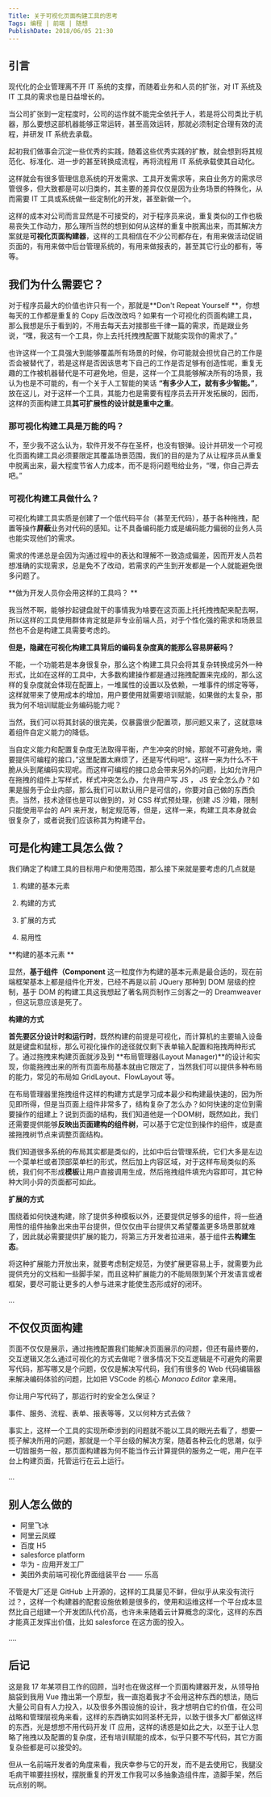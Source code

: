```yaml
---
Title: 关于可视化页面构建工具的思考
Tags: 编程 | 前端 | 随想
PublishDate: 2018/06/05 21:30
---
```




## 引言

现代化的企业管理离不开 IT 系统的支撑，而随着业务和人员的扩张，对 IT 系统及 IT 工具的需求也是日益增长的。

当公司扩张到一定程度时，公司的运作就不能完全依托于人，若是将公司类比于机器，那么要想这部机器能够正常运转，甚至高效运转，那就必须制定合理有效的流程，并研发 IT 系统去承载。

起初我们做事会沉淀一些优秀的实践，随着这些优秀实践的扩散，就会想到将其规范化、标准化、进一步的甚至转换成流程，再将流程用 IT 系统承载使其自动化。

这样就会有很多管理信息系统的开发需求、工具开发需求等，来自业务方的需求尽管很多，但大致都是可以归类的，其主要的差异仅仅是因为业务场景的特殊化，从而需要 IT 工具或系统做一些定制化的开发，甚至新做一个。

这样的成本对公司而言显然是不可接受的，对于程序员来说，重复类似的工作也极易丧失工作动力，那么理所当然的想到如何从这样的重复中脱离出来，而其解决方案就是**可视化页面构建器**，这样的工具相信在不少公司都存在，有用来做活动促销页面的，有用来做中后台管理系统的，有用来做报表的，甚至其它行业的都有，等等。



## 我们为什么需要它？

 对于程序员最大的价值也许只有一个，那就是**Don't Repeat Yourself **，你想每天的工作都是重复的 Copy 后改改改吗？如果有一个可视化的页面构建工具，那么我想是乐于看到的，不用去每天去对接那些千律一篇的需求，而是跟业务说，“嘿，我这有一个工具，你上去托托拽拽配置下就能实现你的需求了。”

也许这样一个工具强大到能够覆盖所有场景的时候，你可能就会担忧自己的工作是否会被替代了，若是这样是否因该思考下自己的工作是否足够有创造性呢，重复无趣的工作被机器替代是不可避免地，但是，这样一个工具能够解决所有的场景，我认为也是不可能的，有一个关于人工智能的笑话 **“有多少人工，就有多少智能。”**，放在这儿，对于这样一个工具，其能力也是需要有程序员去开开发拓展的，因而，这样的页面构建工具**其可扩展性的设计就是重中之重**。

### 那可视化构建工具是万能的吗？

不，至少我不这么认为，软件开发不存在圣杯，也没有银弹。设计并研发一个可视化页面构建工具必须要限定其覆盖场景范围，我们的目的是为了从让程序员从重复中脱离出来，最大程度节省人力成本，而不是将问题甩给业务，“嘿，你自己弄去吧。”

### 可视化构建工具做什么？

可视化构建工具实质是创建了一个低代码平台（甚至无代码），基于各种拖拽，配置等操作**屏蔽**业务对代码的感知。让不具备编码能力或是编码能力偏弱的业务人员也能实现他们的需求。

需求的传递总是会因为沟通过程中的表达和理解不一致造成偏差，因而开发人员若想准确的实现需求，总是免不了改动，若需求的产生到开发都是一个人就能避免很多问题了。

**做为开发人员你会用这样的工具吗？ **

我当然不啊，能够抄起键盘就干的事情我为啥要在这页面上托托拽拽配来配去啊，所以这样的工具使用群体肯定就是非专业前端人员，对于个性化强的需求和场景显然也不会是构建工具需要考虑的。

**但是，隐藏在可视化构建工具背后的编码复杂度真的能那么容易屏蔽吗？**

不能，一个功能若是本身很复杂，那么这个构建工具只会将其复杂转换成另外一种形式，比如在这样的工具中，大多数构建操作都是通过拖拽配置来完成的，那么这样的复杂度就会体现在配置上，一堆属性的设置以及依赖，一堆事件的绑定等等，这样就带来了使用成本的增加，用户要使用就需要培训赋能，如果做的太复杂，那我为何不培训赋能业务编码能力呢？

当然，我们可以将其封装的很完美，仅暴露很少配置项，那问题又来了，这就意味着组件自定义能力的降低。

当自定义能力和配置复杂度无法取得平衡，产生冲突的时候，那就不可避免地，需要提供可编程的接口，”这里配置太麻烦了，还是写代码吧“。这样一来为什么不干脆从头到尾编码实现呢。而这样可编程的接口总会带来另外的问题，比如允许用户在拖拽的组件上写样式，样式冲突怎么办，允许用户写 JS ， JS 安全怎么办？如果是服务于企业内部，那么我们可以默认用户是可信的，你要对自己做的东西负责。当然，技术途径也是可以做到的，对 CSS 样式预处理，创建 JS 沙箱，限制只能使用平台的 API 来开发，制定规范等，但是，这样一来，构建工具本身就会很复杂了，或者说我们应该称其为构建平台。



## 可是化构建工具怎么做？

我们确定了构建工具的目标用户和使用范围，那么接下来就是要考虑的几点就是

1. 构建的基本元素

2. 构建的方式

3. 扩展的方式

4. 易用性

   

**构建的基本元素 **

显然，**基于组件（Component** 这一粒度作为构建的基本元素是最合适的，现在前端框架基本上都是组件化开发，已经不再是以前 JQuery 那种到 DOM 层级的控制，基于 DOM 的构建工具这我想起了著名网页制作三剑客之一的 Dreamweaver ，但这玩意应该是死了。

**构建的方式**

**首先要区分设计时和运行时**，既然构建的前提是可视化，而计算机的主要输入设备就是键盘和鼠标，那么可视化操作的途径就仅剩下表单输入配置和拖拽两种形式了。通过拖拽来构建页面就涉及到 **布局管理器(Layout Manager)**的设计和实现，你能拖拽出来的所有页面布局基本就由它限定了，当然我们可以提供多种布局的能力，常见的布局如 GridLayout、FlowLayout 等。

在布局管理器里拖拽组件这样的构建方式是学习成本最少和构建最快速的，因为所见即所得，但是当页面上组件非常多了，结构复杂了怎么办？如何快速的定位到需要操作的组建上？说到页面的结构，我们知道他是一个DOM树，既然如此，我们还需要提供能够**反映出页面建构的组件树**，可以基于它定位到操作的组件，或是直接拖拽树节点来调整页面结构。

我们知道很多系统的布局其实都是类似的，比如中后台管理系统，它们大多是左边一个菜单栏或者顶部菜单栏的形式，然后加上内容区域，对于这样布局类似的系统，我们何不形成**模板**让用户直接调用生成，然后拖拽组件填充内容即可，其它种种大同小异的页面都可如此。

**扩展的方式**

围绕着如何快速构建，除了提供多种模板以外，还要提供足够多的组件，将一些通用性的组件抽象出来由平台提供，但仅仅由平台提供又希望覆盖更多场景那就难了，因此就必需要提供扩展的能力，将第三方开发者拉进来，基于组件去**构建生态**。

将这种扩展能力开放出来，就要考虑制定规范，为使扩展更容易上手，就需要为此提供充分的文档和一些脚手架，而且这种扩展能力的不能局限到某个开发语言或者框架，要尽可能让更多的人参与进来才能使生态形成好的闭环。

...

## 不仅仅页面构建

页面不仅仅是展示，通过拖拽配置我们能解决页面展示的问题，但还有最终要的，交互逻辑又怎么通过可视化的方式去做呢？很多情况下交互逻辑是不可避免的需要写代码，那写哪又是个问题，仅仅是解决写代码，我们有很多的 Web 代码编辑器来解决编码体验的问题，比如把 VSCode 的核心 *Monaco* *Editor*  拿来用。

你让用户写代码了，那运行时的安全怎么保证？

事件、服务、流程、表单、报表等等，又以何种方式去做？

事实上，这样一个工具的实现所牵涉到的问题就不能以工具的眼光去看了，想要一揽子解决所用的问题，那就是一个平台级的解决方案，随着各种云化的思潮，似乎一切皆服务一般，那页面构建器为何不能当作云计算提供的服务之一呢，用户在平台上构建页面，托管运行在云上运行。

...

## 别人怎么做的

- 阿里飞冰
- 阿里云凤蝶 
- 百度 H5
- salesforce platform
- 华为 - 应用开发工厂
- 美团外卖前端可视化界面组装平台 —— 乐高

不管是大厂还是 GitHub 上开源的，这样的工具屡见不鲜，但似乎从来没有流行过？，这样一个构建器的配套设施依赖是很多的，使用和运维这样一个平台成本显然比自己组建一个开发团队代价高，也许未来随着云计算概念的深化，这样的东西才能真正发挥出价值，比如 salesforce  在这方面的投入。

....



## 后记

这是我 17 年某项目工作的回顾，当时也在做这样一个页面构建器开发，从领导拍脑袋到我用 Vue 撸出第一个原型，我一直抱着我才不会用这种东西的想法，随后大量公司自有人力投入，以及很多外围设施的设计，我才想明白它的价值，在公司战略和管理层视角来看，这样的东西确实如同圣杯无异，以致于很多大厂都做这样的东西，光是想想不用代码开发 IT 应用，这样的诱惑是如此之大，以至于让人忽略了拖拽以及配置的复杂度，还有培训赋能的成本，似乎只要不写代码，其它方面复杂些都是可以接受的。

但从一名前端开发者的角度来看，我庆幸参与它的开发，而不是去使用它，我腿没毛病干嘛要拄拐杖，摆脱重复的开发工作我可以多抽象造组件库，造脚手架，然后玩点别的啊。
